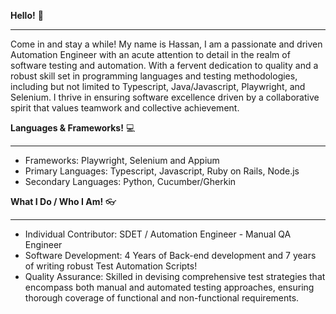 **Hello!** 👋
________________________________________________________________
Come in and stay a while! My name is Hassan, I am a passionate and driven Automation Engineer with an acute attention to detail in the realm of software testing and automation. With a fervent dedication to quality and a robust skill set in programming languages and testing methodologies, including but not limited to Typescript, Java/Javascript, Playwright, and Selenium. I thrive in ensuring software excellence driven by a collaborative spirit that values teamwork and collective achievement.

**Languages & Frameworks!** 💻
_________________________________________________________________
- Frameworks: Playwright, Selenium and Appium
- Primary Languages: Typescript, Javascript, Ruby on Rails, Node.js
- Secondary Languages: Python, Cucumber/Gherkin

**What I Do / Who I Am!** 👓
__________________________________________________________________
- Individual Contributor: SDET /  Automation Engineer - Manual QA Engineer
- Software Development: 4 Years of Back-end development and 7 years of writing robust Test Automation Scripts!
- Quality Assurance: Skilled in devising comprehensive test strategies that encompass both manual and automated testing approaches, ensuring thorough coverage of functional and non-functional requirements.

